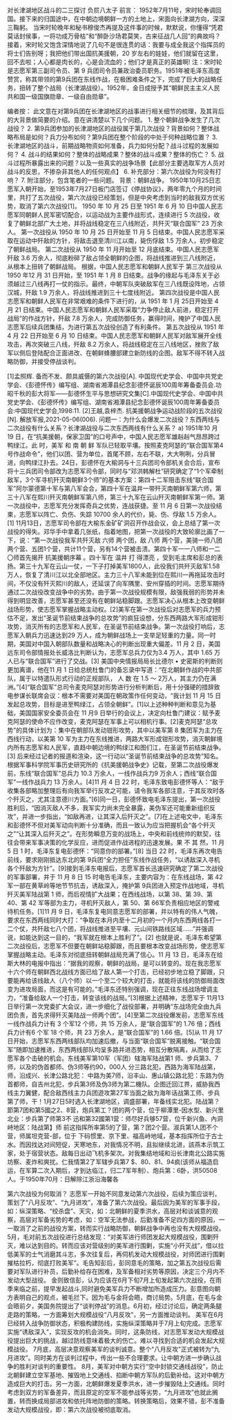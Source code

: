 对长津湖地区战斗的二三探讨
负屃八太子
前言：
1952年7月11号，宋时轮奉调回国。接下来的归国途中，在中朝边境朝鲜一方的土地上，宋面向长津湖方向，深深三鞠躬。
当宋时轮晚年和秘书穆俊杰再提及这件事的时候，默默说，你懂得“凭君莫话封侯事，一将功成万骨枯”和“醉卧沙场君莫笑，古来征战几人回”的典故吗？接着，宋时轮又饱含深情地说了几句不是很连贯的话：我要与成全我这个指挥员的将士们告别呀；我把他们带出国抗美援朝，20 岁左右的娃娃，他们就留在这里，回不去啦；人心都是肉长的，心是会流血的；他们才是真正的英雄啊!
注：宋时轮是志愿军第三副司令员、第 9 兵团司令员兼政治委员职务。1951年被毛泽东高度赞赏，称其带领的第9兵团在东线作战，在极困难条件之下，完成了巨大的战略任务，扭转了整个战局（长津湖战役）。1952年，金日成授予其“朝鲜民主主义人民共和国一级国旗勋章、一级自由勋章”。

编者按：
此文意在对第9兵团在长津湖地区的战事进行相关细节的梳理，及其背后的大背景做简要的介绍。意在讲清楚以下几个问题。
    1. 整个朝鲜战争发生了几次战役？
    2. 第9兵团参加的长津湖地区的战役属于第几次战役？背景如何？整体战略布局是如何？兵力分布如何？第9兵团在整个阶段的中处于何种战略位置？
    3. 长津湖地区的战斗，前期战略物资如何准备，兵力如何分配？战斗过程的发展如何？
    4. 战斗的结果如何？整体的战略成果？整体的战斗成果？整体的伤亡？
    5. 战斗过程所暴露出来的问题？以及一些真实的战争场景【此部分主要选取军方人员对战斗的反思，不掺杂非其他人的任何观点】
    6. 补充部分：第六次战役为何没有打响？
    7. 附注部分，包含笔者的一些问题。
背景：朝鲜战争。
1950年10月25日志愿军入朝开始，至1953年7月27日板门店签订《停战协议》，两年零九个月的时间里，共打了五次战役，第六次战役已经策划，但是中央考虑到当时的敌我双方优劣势，取消了第六次战役[1]。
1950 年 10 月 25 日至 1951 年 6 月 10 日中国人民志愿军同朝鲜人民军密切配合，以运动战为主要作战形式，连续进行 5 次战役，收复了朝鲜北部广大土地，并将战线稳定在三八线附近，共歼灭“联合国军” 23 万余人。
 第一次战役从 1950 年 10 月 25 日开始至 11 月 5 日结束。中国人民志愿军采取在运动中歼敌的方针，将敌击退至清川江以南，毙伤俘敌 1.5 万余人，初步稳定了朝鲜战局。 
第二次战役从 1950 年 11 月开始至 12 月底结束。中国人民志愿军歼敌 3.6 万余人，彻底粉碎了敌占领全朝鲜的企图，将战线推进到三八线附近，从根本上扭转了朝鲜战局。 根据，中国人民志愿军和朝鲜人民军于 
第三次战役从1950 年12 月 31 日开始，至 1951 年 1 月 8 日结束。战争的缘起与毛泽东关于必须越过三八线再打一仗的指示。最终，中朝军队突破敌军在三八线既设阵地，占领汉城，歼敌 1.9 万余人，将战线推进到三十七度线附近。 
第四次战役是中国人民志愿军和朝鲜人民军在非常艰难的条件下进行的，从 1951 年 1 月 25日开始至 4 月 21 日结束。中国人民志愿军和朝鲜人民军采取“力争停止敌人前进，稳定打开战局”的作战方针，歼敌 7.8 万余人，完成防御任务，赢得时间，掩护了中国人民志愿军后续兵团集结，为进行第五次战役创造了有利条件。 
第五次战役从 1951 年 4 月 22 日开始至 6 月 10 日结束。中国人民志愿军和朝鲜人民军对敌军展开全线攻击，再次突破三八线，歼敌 8.2 万余人，将战线稳定在三八线地区，挫败了敌军以侧后登陆配合正面进改、在朝鲜蜂腰部建立新防线的企图。敌军不得不转入战略防御，并接受停战谈判。

[1]孟照辉. 备而不发、颇具威慑的第六次战役[A]. 中国现代史学会、中国中共党史学会、《彭德怀传》编写组、湖南省湘潭县纪念彭德怀诞辰100周年筹备委员会.功昭千秋的彭大将军——彭德怀生平与思想研究文集[C].中国现代史学会、中国中共党史学会、《彭德怀传》编写组、湖南省湘潭县纪念彭德怀诞辰100周年筹备委员会:中国现代史学会,1998:11. 
[2]王越,袁梓杰. 抗美援朝战争运动战阶段的五次战役[N]. 解放军报,2021-05-06(006).
问题一：为什么会爆发二次战役？东西两线与二次战役有什么关系？长津湖战役与二次东西两线有什么关系？
        a) 1951年10 月 19 日，在“抗美援朝，保家卫国”的口号声中，中国人民志愿军雄赳赳气昂昂跨过鸭绿江。此 时，美军 和 南 朝 鲜 军队已轻取平壤。按照麦克阿瑟的“联合国军第4号作战命令”，他们以团、营为单位，首尾不顾，左右不联，大大咧咧，分兵冒进，向鸭绿江扑去。24日，彭德怀在大榆洞与十三兵团司令部机关会合后，宣布 将十三兵团司令部改为志愿军司令部，同时与“邓洪韩解杜”研究确定了“1个军牵制敌军，3个军寻机歼灭南朝鲜3个师”的基本方案：第四十二军阻击东线“联合国军”阿尔蒙德第十军与第八军会合，第四十军在温井一带歼灭南朝鲜军第六师，第三十八军在熙川歼灭南朝鲜军第八师，第三十九军在云山歼灭南朝鲜军第一师。第一次战役中，志愿军充分发挥奇兵之优势，连战获捷。至 11 月 6 日第一次战役结束，志愿军以阵亡、负伤、失踪 10700 余人的代价，毙、伤、俘敌 1.5 万余人。[1] 11月13日，志愿军司令部在大榆东金矿矿洞召开作战会议，会上总结了第一次战役的得失。邓华手中拿着几张纸，指着地图，把第一次战役的大致轮廓比画了一下，说：“第一次战役我军共歼灭敌 六师 两个团，敌 八师 两个营，美骑一师八团两个营、五团1个营，共计11个营，另有14个营被击溃。第四十军一一八师和一二〇师首先揭开 抗美援朝序幕 。四十军在 温井 打 得漂亮 ，受到毛主席和彭总的表扬。第三十九军在云山一仗，一下子打掉美军1800人，此役我们共歼灭敌军1.58万人，恢复了清川江以北全部地区。主力三十八军未能到位在熙川一再拖延攻击时间，不仅没有歼灭熙川的敌人，还延误了向军隅里、安州穿插的时间。志愿军期待通过二次战役改变战争中的劣势。由于第一次战役规模有限，敌强我弱的形势并未得到明显改善，志愿军甚至还没有在朝鲜站稳脚跟。志愿军决心从根本上改变朝鲜战场形势，使志愿军掌握战略主动权。[2]美军在第一次战役后对志愿军的兵力预估不足，发出“圣诞节前结束战争的总攻势”的疯狂设想，分东西两路大军形成钳形攻势，消灭所有的志愿军和人民军，在圣诞节前结束战争。第一次战役打响后，志愿军入朝兵力迅速达到29 万人，成为朝鲜战场上一支举足轻重的力量。同一时期，美国对中国入朝部队数量和战略决心的判断出现重大偏差。11 月 2 日，美国远东司令部情报处长威洛比判断认为，志愿军总兵力仅为3.4 万人，其中 1.65 万人已与“联合国军”进行了交战。[3] 美国中央情报局局长比德尔 • 史密斯的判断则更加离谱，他在11 月 1 日给总统杜鲁门的备忘录中写道：“在北朝鲜作战的中共部队，属于以特遣队形式行动的正规部队， 人 数 在 1.5 ～ 2万人，其主力仍在满洲。”[4]“联合国军”总司令麦克阿瑟对形势进行分析判断后，用十分强硬的措辞致电参谋长联席会议：根本不需要对美国在朝政策作任何变动，“我计划 11 月 15 日发起总攻势，目标是进至鸭绿江，占领全朝鲜”。[1]以上述种种判断和意见为基础，美国国家安全委员会在 11 月9 日举行的会议上，决定向杜鲁门建议：赋予麦克阿瑟的使命不应作改变，麦克阿瑟在军事上可以相机行事。[2]麦克阿瑟“总攻势”的具体计划为：集中在朝部队发动钳形攻势，其中以美军第 8 集团军为主力在西线行动，以美第 10 军为主力在东线推进，两路大军形成钳形攻势，消灭朝鲜境内所有志愿军和人民军，直趋中朝边境的鸭绿江和图们江，在圣诞节前结束战争。[3] 后来经过记者的报道和渲染，这一行动以“圣诞节前结束战争的总攻势”知名。根据军事科学院军事历史研究所的《抗美援朝战争史》记载，至第二次战役爆发前，东线“联合国军”总兵力 10.3 万余人，一线作战兵力9 万余人；西线“联合国军”一线作战兵力 13 万余人。[4]11 月 4 日 22 时，毛泽东致电彭德怀等人：“敌于收集各部略加整理后有向我军举行反攻之可能，请令我军各部注意，于其反攻时各个歼灭之，尤其注意德川方面。”[6]同一日，彭德怀致电毛泽东提出，第一次战役胜利后，“因消灭敌人不多，我军实力尚未完全暴露，美伪军还可能重新组织反攻”，并进一步指出，“如敌再进，让其深入后歼灭之”。[7]在上述电文中，毛泽东和彭德怀不但对美军动向判断十分准确，而且一致认为应当把握机会“各个歼灭之”“让其深入后歼灭之”。在形势瞬息万变的战场上，中央和前线统帅的默契，往往会带来军事决策的化学反应，进而促进作战进程的迅速发展。果 不 其 然，11 月 5 日 1 时，毛泽东复电彭德怀：“同意你的部署。”[8] 当日 22 时，毛泽东再次电告前线，要求刚刚抵达东北的第 9兵团“全力担任”东线作战任务，“以诱敌深入寻机各个歼敌为方针”。[9]接到毛泽东电报后，志愿军首长迅速研究确定了第二次战役的军事部署，并于 11 月 8 日 15 时电告毛泽东，主要内容为：在东线战场，第 42 军一部在黄草岭等地节节抗击，诱敌深入，掩护第 9兵团进入预定作战地域，寻机歼灭美军陆战第 1 师，而后视情扩大战果；在西线战场，以第 38、第 39、第 40、第 42 军等部为主力，寻机歼灭敌人，第 50、第 66军负责相应地区的警戒待机任务。[1]11 月 9 日，毛泽东复电同意志愿军的部署，并以特有的伟人气魄，要求在东西两线同时大打：“争取在本月内至十二月初的一个月内东西两线各打一二个仗，共歼敌七八个团，将战线推进至平壤、元山间铁路线区域……”并强调说，如能达到这一目的，“我军就在根本上胜利了”。[2] 也就是说，毛泽东希望第二次战役后，志愿军不但要在朝鲜站稳脚跟，而且要根本改变战场形势，使志愿军掌握战略主动。毛泽东对彻底扭转朝鲜战局充满了信心。11 月 13 日，毛泽东在给斯大林的电报中指出：“据我的观察，朝鲜的战局，是可以转变的。现在我志愿军十六个师在朝鲜西北战线方面已给了敌人第一个打击，已经初步地立稳了脚跟，只要能再给该线敌人（八个师）以一个至二个较大的打击，就能将该线的防御局面改变为进攻局面，而这是有可能的。”毛泽东还特别强调，现在正往东线战场增调主力，“准备给敌人一个打击，转变该线的战局。”[3]根据上述精神，志愿军于 11月13日举行第一次党委扩大会议，进一步细化了战役部署，并明确“东战场完全由九兵团负责，首先求得歼灭美陆战一师两个团”。[4]至第二次战役爆发前，志愿军东线一线作战兵力计有 3 个军12 个师，共 15 万余人，是“联合国军”的 1.76 倍；西线兵力计有6 个军 18 个师，共 23 万余人，是“联合国军”的 1.66 倍。[5]从 11 月 17 日开始，志愿军东西两线部队均加速后撤，与当面“联合国军”脱离接触。“联合国军”随即加速推进，东西两线部队均呈多路并进态势，相互分散隔离，从而给了志愿军各个击破的机会。东线美军第10军（军团）辖海军陆战第1 师、步兵第3、7师，以及的伪首都师、伪3师等约90，000人 分三路北犯，西路为海军陆战第，师，沿成兴、长津公路北犯： 中路为美7师，沿丰山、惠山镇公路北犯：东路为伪首都师，自吉州北犯，步兵第3师及伪3师为第二機队。企图迁回江界，威胁我西线主力翼健，配合敌西线主力兵团遊攻第27军当面之敌为海年话战第工师、步兵第了师，干！1月27日5时选入长津湖地区，调盛部署，年备线实北犯。陆战第？節第7团和第5國之2、8营，炮兵第工？团的两个营，位于柳潭里-因水型、新兴里北业：步兵第了师第3不 迅和第32國第1营：师尽好兵够57营，位千新兴鱼、內洞峙地区：陆战第】师 前这指挥所率第5的了营，第？团2个营。淑兵第1人团不个营，师属坦克营-部，位于 下码惯里、京下里、福高峙地域，基本指挥所位于古士水。而因找达对间短促，天寒地东，对我情况不明，且拟继续北进，該燕本示筑工家，处于宿营状态。敌每日出动飞机多架次。对我集结地域和沿长津南北公路实施坊察、麦炸和爽扰。仁我情第2了军辖步兵第7 $、80、81、94疯(该师从福造启运，在军算二次入期后，才到达临江，归二7军年制）、炮兵第：6卧，洪50508人。于1950年70月：日解除江浙沿海馨各









第六次战役为何取消？
志愿军一开始不同意发动第六次战役，后续为策应谈判，策划了“八月反攻”、“九月进攻”，准备了第六次战役。最后因为美军的军事手段，如：纵深策略、“绞杀盘”、天灾，如：北朝鲜的夏季洪水，高层对和谈诚意的观察，高层对军备劣势的考虑，如：空军无法参战，后勤准备不足四方面的原因，一一取消了之前的战役方案，转而实行战略防御，朝鲜战争中再也没有大规模战役。
5月，毛对前五次战役进行总结发现：“对美军进行师团发起大规模战役，围剿歼灭，难以达到目的。转而应该对营级别的美军进行围剿，实施“小歼灭战”，借以拉低美军的士气消磨其斗志，多次往复后，再伺机发动大规模战役，对师团进行围剿摧枯拉朽，彻底打败美军”。毛告知彭后，彭同意毛的策略，加之第五次战役后需要对军队进行补员，后勤补给存在困难，及军备相对劣势等原因，决定三个月内不发动大型战役。
金则致信彭，认为应该在6月下旬7月上旬发起第六次战役，在雨季来临之前，提早发起战斗,同时避免美军兵力不断增加所造成压力。彭意图向朝方表明自己的观点，被毛拦下。因为毛与金将会晤，商讨局势。5月底，在毛与金会晤前夕，美国务院提出了“谈判停战”的消息。6月初，经过讨论后，确定两条腿走路的策略，一方面筹划大规模战役“八月反攻”，另一方面推动谈判。
美军在6月已经转入战争防御状态，积极构建防线，实施纵深策略并于7月上旬完成。志愿军实施“诱敌深入”，实现反攻的机会消失。同时，这条防线，对志愿军发动大规模战役提出巨大的挑战，越过防线意味着极大的伤亡。难以寻找到合适的机会发起大规模战役。
7月底，高层决意观察美军的谈判诚意。整个“八月反攻”正式被转为“九月进攻”。同时美方在谈判过程中，传出一些不合理要求。让中朝方进一步确认战争的胜利对谈判的重要性。
8月，美军对中朝方实行“空中封锁交通线战役”，防止北朝鲜建立空军基地、摧毁地上交通线、掐断中朝方军队的后勤补给。这对中朝方造成巨大的打击。另一方面，北朝鲜爆发夏季洪水，进一步摧毁陆上交通线。同时考虑到双方的军备差异，而且原定的空军不能参战等劣势，“九月进攻”也就此搁置，转而换成局部进攻和依托阵地防御的策略。转换策略后，效果不错，彭不准备发动大规模战役，即：第六次战役被彻底取消。